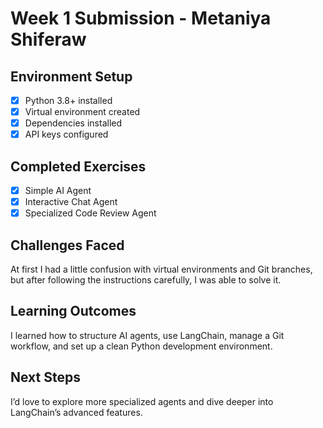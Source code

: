 # Week 1 Submission - Metaniya Shiferaw

## Environment Setup
- [x] Python 3.8+ installed
- [x] Virtual environment created
- [x] Dependencies installed
- [x] API keys configured

## Completed Exercises
- [x] Simple AI Agent
- [x] Interactive Chat Agent
- [x] Specialized Code Review Agent

## Challenges Faced
At first I had a little confusion with virtual environments and Git branches, but after following the instructions carefully, I was able to solve it.

## Learning Outcomes
I learned how to structure AI agents, use LangChain, manage a Git workflow, and set up a clean Python development environment.

## Next Steps
I’d love to explore more specialized agents and dive deeper into LangChain’s advanced features.
